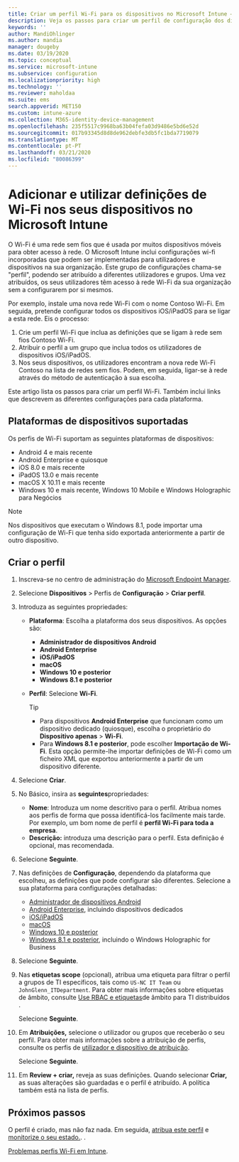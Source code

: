 ```yaml
---
title: Criar um perfil Wi-Fi para os dispositivos no Microsoft Intune – Azure | Microsoft Docs
description: Veja os passos para criar um perfil de configuração dos dispositivos de Wi-Fi no Microsoft Intune. Crie perfis para administrador de dispositivos Android, Android Enterprise, quiosque Android, iOS, iPadOS, macOS, Windows 10 e mais recente, e Windows Holographic para Negócios. Utilize estes perfis para criar uma ligação Wi-Fi para utilizar certificados, escolher um tipo de EAP, selecionar um método de autenticação, ativar um proxy e mais.
keywords: ''
author: MandiOhlinger
ms.author: mandia
manager: dougeby
ms.date: 03/19/2020
ms.topic: conceptual
ms.service: microsoft-intune
ms.subservice: configuration
ms.localizationpriority: high
ms.technology: ''
ms.reviewer: maholdaa
ms.suite: ems
search.appverid: MET150
ms.custom: intune-azure
ms.collection: M365-identity-device-management
ms.openlocfilehash: 235f5517c9968ba63b04fefa03d9486e5bd6e52d
ms.sourcegitcommit: 017b93345d8d8de962debfe3db5fc1bda7719079
ms.translationtype: MT
ms.contentlocale: pt-PT
ms.lasthandoff: 03/21/2020
ms.locfileid: "80086399"
---
```

# <a name="add-and-use-wi-fi-settings-on-your-devices-in-microsoft-intune"></a>Adicionar e utilizar definições de Wi-Fi nos seus dispositivos no Microsoft Intune

O Wi-Fi é uma rede sem fios que é usada por muitos dispositivos móveis para obter acesso à rede. O Microsoft Intune inclui configurações wi-fi incorporadas que podem ser implementadas para utilizadores e dispositivos na sua organização. Este grupo de configurações chama-se "perfil", podendo ser atribuído a diferentes utilizadores e grupos. Uma vez atribuídos, os seus utilizadores têm acesso à rede Wi-Fi da sua organização sem a configurarem por si mesmos.

Por exemplo, instale uma nova rede Wi-Fi com o nome Contoso Wi-Fi. Em seguida, pretende configurar todos os dispositivos iOS/iPadOS para se ligar a esta rede. Eis o processo:

1. Crie um perfil Wi-Fi que inclua as definições que se ligam à rede sem fios Contoso Wi-Fi.
2. Atribuir o perfil a um grupo que inclua todos os utilizadores de dispositivos iOS/iPadOS.
3. Nos seus dispositivos, os utilizadores encontram a nova rede Wi-Fi Contoso na lista de redes sem fios. Podem, em seguida, ligar-se à rede através do método de autenticação à sua escolha.

Este artigo lista os passos para criar um perfil Wi-Fi. Também inclui links que descrevem as diferentes configurações para cada plataforma.

## <a name="supported-device-platforms"></a>Plataformas de dispositivos suportadas

Os perfis de Wi-Fi suportam as seguintes plataformas de dispositivos:

- Android 4 e mais recente
- Android Enterprise e quiosque
- iOS 8.0 e mais recente
- iPadOS 13.0 e mais recente
- macOS X 10.11 e mais recente
- Windows 10 e mais recente, Windows 10 Mobile e Windows Holographic para Negócios

> [!NOTE]
> Nos dispositivos que executam o Windows 8.1, pode importar uma configuração de Wi-Fi que tenha sido exportada anteriormente a partir de outro dispositivo.

## <a name="create-the-profile"></a>Criar o perfil

1. Inscreva-se no centro de administração do [Microsoft Endpoint Manager](https://go.microsoft.com/fwlink/?linkid=2109431).
2. Selecione **Dispositivos** > Perfis de **Configuração** > **Criar perfil**.
3. Introduza as seguintes propriedades:

    - **Plataforma**: Escolha a plataforma dos seus dispositivos. As opções são:

      - **Administrador de dispositivos Android**
      - **Android Enterprise**
      - **iOS/iPadOS**
      - **macOS**
      - **Windows 10 e posterior**
      - **Windows 8.1 e posterior**

    - **Perfil**: Selecione **Wi-Fi**.

      > [!TIP]
      >
      > - Para dispositivos **Android Enterprise** que funcionam como um dispositivo dedicado (quiosque), escolha o proprietário do **Dispositivo apenas** > **Wi-Fi**.
      > - Para **Windows 8.1 e posterior**, pode escolher **Importação de Wi-Fi**. Esta opção permite-lhe importar definições de Wi-Fi como um ficheiro XML que exportou anteriormente a partir de um dispositivo diferente.

4. Selecione **Criar**.
5. No Básico, insira as **seguintes**propriedades:

    - **Nome**: Introduza um nome descritivo para o perfil. Atribua nomes aos perfis de forma que possa identificá-los facilmente mais tarde. Por exemplo, um bom nome de perfil é **perfil Wi-Fi para toda a empresa**.
    - **Descrição:** introduza uma descrição para o perfil. Esta definição é opcional, mas recomendada.

6. Selecione **Seguinte**.
7. Nas definições de **Configuração**, dependendo da plataforma que escolheu, as definições que pode configurar são diferentes. Selecione a sua plataforma para configurações detalhadas:

    - [Administrador de dispositivos Android](wi-fi-settings-android.md)
    - [Android Enterprise](wi-fi-settings-android-enterprise.md), incluindo dispositivos dedicados
    - [iOS/iPadOS](wi-fi-settings-ios.md)
    - [macOS](wi-fi-settings-macos.md)
    - [Windows 10 e posterior](wi-fi-settings-windows.md)
    - [Windows 8.1 e posterior](wi-fi-settings-import-windows-8-1.md), incluindo o Windows Holographic for Business

8. Selecione **Seguinte**.
9. Nas **etiquetas scope** (opcional), atribua uma etiqueta para filtrar o perfil a grupos de TI específicos, tais como `US-NC IT Team` ou `JohnGlenn_ITDepartment`. Para obter mais informações sobre etiquetas de âmbito, consulte [Use RBAC e etiquetas](../fundamentals/scope-tags.md)de âmbito para TI distribuídos .

    Selecione **Seguinte**.

10. Em **Atribuições,** selecione o utilizador ou grupos que receberão o seu perfil. Para obter mais informações sobre a atribuição de perfis, consulte os perfis de [utilizador e dispositivo de atribuição](device-profile-assign.md).

    Selecione **Seguinte**.

11. Em **Review + criar,** reveja as suas definições. Quando selecionar **Criar,** as suas alterações são guardadas e o perfil é atribuído. A política também está na lista de perfis.

## <a name="next-steps"></a>Próximos passos

O perfil é criado, mas não faz nada. Em seguida, [atribua este perfil](device-profile-assign.md) e [monitorize o seu estado.](device-profile-monitor.md). .

[Problemas perfis Wi-Fi em Intune](troubleshoot-wi-fi-profiles.md).
